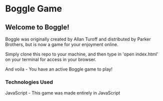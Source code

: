 # Boggle Game 

## Welcome to Boggle! 

Boggle was originally created by Allan Turoff and distributed by Parker Brothers, but is now a game for your enjoyment online. 

Simply clone this repo to your machine, and then type in 'open index.html' on your terminal for access in your browser. 

And voila - You have an active Boggle game to play! 

### Technologies Used

JavaScript - This game was made entirely in JavaScript


